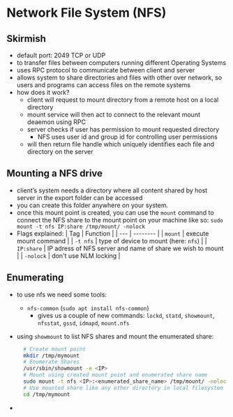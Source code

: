 # Network File System (NFS)

## Skirmish

- default port: 2049 TCP or UDP
- to transfer files between computers running different Operating Systems
- uses RPC protocol to communicate between client and server
- allows system to share directories and files with other over network, so users and programs can access files on the remote systems
- how does it work?
  - client will request to mount directory from a remote host on a local directory
  - mount service will then act to connect to the relevant mount deaemon using RPC
  - server checks if user has permission to mount requested directory
    - NFS uses user id and group id for controlling user permissions
  - will then return file handle which uniquely identifies each file and directory on the server

## Mounting a NFS drive

- client’s system needs a directory where all content shared by host server in the export folder can be accessed
- you can create this folder anywhere on your system.
- once this mount point is created, you can use the `mount` command to connect the NFS share to the mount point on your machine like so: `sudo mount -t nfs IP:share /tmp/mount/ -nolock`
- Flags explained:
  | Tag | Function |
  | --- | -------- |
  | `mount` | execute mount command |
  | `-t nfs` | type of device to mount (here: `nfs`) |
  | `IP:share` | IP adress of NFS server and name of share we wish to mount |
  | `-nolock` | don't use NLM locking |

## Enumerating

- to use nfs we need some tools:
  - `nfs-common` (`sudo apt install nfs-common`)
    - gives us a couple of new commands: `lockd`, `statd`, `showmount`, `nfsstat`, `gssd`, `idmapd`, `mount.nfs`
- using `showmount` to list NFS shares and mount the enumerated share:

  ```bash
    # Create mount point
    mkdir /tmp/mymount
    # Enumerate Shares
    /usr/sbin/showmount -e <IP>
    # Mount using created mount point and enumerated share name
    sudo mount -t nfs <IP>:<enumerated_share_name> /tmp/mount/ -nolock
    # Use mounted share like any other directory in local filesystem
    cd /tmp/mymount
  ```

-
